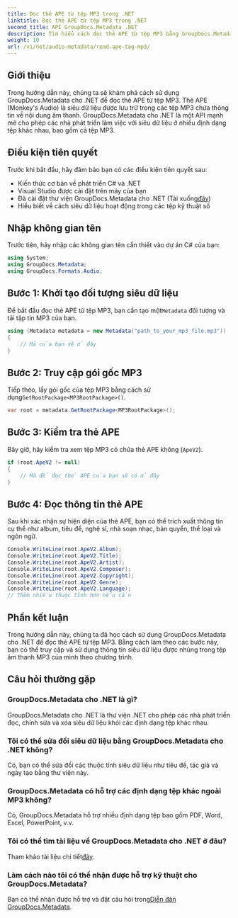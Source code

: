 ```yaml
---
title: Đọc thẻ APE từ tệp MP3 trong .NET
linktitle: Đọc thẻ APE từ tệp MP3 trong .NET
second_title: API GroupDocs.Metadata .NET
description: Tìm hiểu cách đọc thẻ APE từ tệp MP3 bằng GroupDocs.Metadata cho .NET. Khám phá trích xuất siêu dữ liệu trong C# với hướng dẫn từng bước.
weight: 10
url: /vi/net/audio-metadata/read-ape-tag-mp3/
---
```

## Giới thiệu
Trong hướng dẫn này, chúng ta sẽ khám phá cách sử dụng GroupDocs.Metadata cho .NET để đọc thẻ APE từ tệp MP3. Thẻ APE (Monkey's Audio) là siêu dữ liệu được lưu trữ trong các tệp MP3 chứa thông tin về nội dung âm thanh. GroupDocs.Metadata cho .NET là một API mạnh mẽ cho phép các nhà phát triển làm việc với siêu dữ liệu ở nhiều định dạng tệp khác nhau, bao gồm cả tệp MP3.
## Điều kiện tiên quyết
Trước khi bắt đầu, hãy đảm bảo bạn có các điều kiện tiên quyết sau:
- Kiến thức cơ bản về phát triển C# và .NET
- Visual Studio được cài đặt trên máy của bạn
-  Đã cài đặt thư viện GroupDocs.Metadata cho .NET (Tải xuống[đây](https://releases.groupdocs.com/metadata/net/))
- Hiểu biết về cách siêu dữ liệu hoạt động trong các tệp kỹ thuật số

## Nhập không gian tên
Trước tiên, hãy nhập các không gian tên cần thiết vào dự án C# của bạn:
```csharp
using System;
using GroupDocs.Metadata;
using GroupDocs.Formats.Audio;
```
## Bước 1: Khởi tạo đối tượng siêu dữ liệu
 Để bắt đầu đọc thẻ APE từ tệp MP3, bạn cần tạo một`Metadata` đối tượng và tải tập tin MP3 của bạn.
```csharp
using (Metadata metadata = new Metadata("path_to_your_mp3_file.mp3"))
{
    // Mã của bạn sẽ ở đây
}
```
## Bước 2: Truy cập gói gốc MP3
 Tiếp theo, lấy gói gốc của tệp MP3 bằng cách sử dụng`GetRootPackage<MP3RootPackage>()`.
```csharp
var root = metadata.GetRootPackage<MP3RootPackage>();
```
## Bước 3: Kiểm tra thẻ APE
Bây giờ, hãy kiểm tra xem tệp MP3 có chứa thẻ APE không (`ApeV2`).
```csharp
if (root.ApeV2 != null)
{
    // Mã để đọc thẻ APE của bạn sẽ có ở đây
}
```
## Bước 4: Đọc thông tin thẻ APE
Sau khi xác nhận sự hiện diện của thẻ APE, bạn có thể trích xuất thông tin cụ thể như album, tiêu đề, nghệ sĩ, nhà soạn nhạc, bản quyền, thể loại và ngôn ngữ.
```csharp
Console.WriteLine(root.ApeV2.Album);
Console.WriteLine(root.ApeV2.Title);
Console.WriteLine(root.ApeV2.Artist);
Console.WriteLine(root.ApeV2.Composer);
Console.WriteLine(root.ApeV2.Copyright);
Console.WriteLine(root.ApeV2.Genre);
Console.WriteLine(root.ApeV2.Language);
// Thêm nhiều thuộc tính hơn nếu cần
```

## Phần kết luận
Trong hướng dẫn này, chúng ta đã học cách sử dụng GroupDocs.Metadata cho .NET để đọc thẻ APE từ tệp MP3. Bằng cách làm theo các bước này, bạn có thể truy cập và sử dụng thông tin siêu dữ liệu được nhúng trong tệp âm thanh MP3 của mình theo chương trình.

## Câu hỏi thường gặp
### GroupDocs.Metadata cho .NET là gì?
GroupDocs.Metadata cho .NET là thư viện .NET cho phép các nhà phát triển đọc, chỉnh sửa và xóa siêu dữ liệu khỏi các định dạng tệp khác nhau.
### Tôi có thể sửa đổi siêu dữ liệu bằng GroupDocs.Metadata cho .NET không?
Có, bạn có thể sửa đổi các thuộc tính siêu dữ liệu như tiêu đề, tác giả và ngày tạo bằng thư viện này.
### GroupDocs.Metadata có hỗ trợ các định dạng tệp khác ngoài MP3 không?
Có, GroupDocs.Metadata hỗ trợ nhiều định dạng tệp bao gồm PDF, Word, Excel, PowerPoint, v.v.
### Tôi có thể tìm tài liệu về GroupDocs.Metadata cho .NET ở đâu?
 Tham khảo tài liệu chi tiết[đây](https://tutorials.groupdocs.com/metadata/net/).
### Làm cách nào tôi có thể nhận được hỗ trợ kỹ thuật cho GroupDocs.Metadata?
 Bạn có thể nhận được hỗ trợ và đặt câu hỏi trong[Diễn đàn GroupDocs.Metadata](https://forum.groupdocs.com/c/metadata/14).